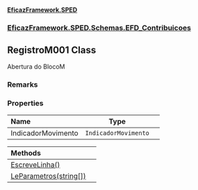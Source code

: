 #### [EficazFramework.SPED](EficazFrameworkSPED.md 'EficazFramework SPED')
### [EficazFramework.SPED.Schemas.EFD_Contribuicoes](EficazFramework.SPED.Schemas.EFD_Contribuicoes.md 'EficazFramework.SPED.Schemas.EFD_Contribuicoes')

## RegistroM001 Class

Abertura do BlocoM

### Remarks
### Properties

| Name | Type | |
| :--- | :---: | :--- |
| IndicadorMovimento | `IndicadorMovimento` |  |

| Methods | |
| :--- | :--- |
| [EscreveLinha()](EficazFramework.SPED.Schemas.EFD_Contribuicoes/RegistroM001/EscreveLinha().md 'EficazFramework.SPED.Schemas.EFD_Contribuicoes.RegistroM001.EscreveLinha()') | |
| [LeParametros(string[])](EficazFramework.SPED.Schemas.EFD_Contribuicoes/RegistroM001/LeParametros(string[]).md 'EficazFramework.SPED.Schemas.EFD_Contribuicoes.RegistroM001.LeParametros(string[])') | |
